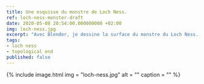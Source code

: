 ```yaml
---
title: Une esquisse du monstre de Loch Ness.
ref: loch-ness-monster-draft
date: 2020-05-08 20:54:00.000000000 +02:00
img: loch-ness.jpg
excerpt: "Avec Blender, je dessine la surface du monstre du Loch Ness. Je partage avec vous ma première esquisse."
tags:
- loch ness
- topological end
published: false
---
```


{% include image.html img = "loch-ness.jpg" alt = "" caption = "" %}
